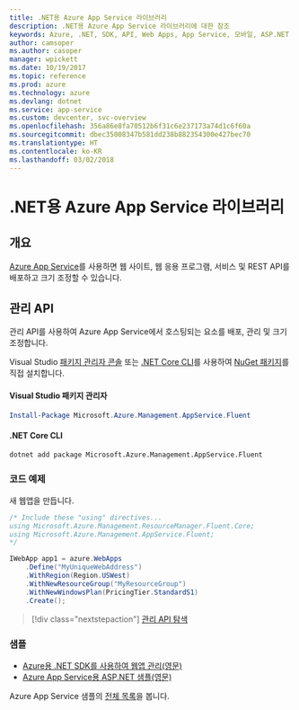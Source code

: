 ```yaml
---
title: .NET용 Azure App Service 라이브러리
description: .NET용 Azure App Service 라이브러리에 대한 참조
keywords: Azure, .NET, SDK, API, Web Apps, App Service, 모바일, ASP.NET
author: camsoper
ms.author: casoper
manager: wpickett
ms.date: 10/19/2017
ms.topic: reference
ms.prod: azure
ms.technology: azure
ms.devlang: dotnet
ms.service: app-service
ms.custom: devcenter, svc-overview
ms.openlocfilehash: 356a86e8fa70512b6f31c6e237173a74d1c6f60a
ms.sourcegitcommit: dbec35008347b581dd238b882354300e427bec70
ms.translationtype: HT
ms.contentlocale: ko-KR
ms.lasthandoff: 03/02/2018
---
```

# <a name="azure-app-service-libraries-for-net"></a>.NET용 Azure App Service 라이브러리

## <a name="overview"></a>개요

[Azure App Service](/azure/app-service/app-service-value-prop-what-is)를 사용하면 웹 사이트, 웹 응용 프로그램, 서비스 및 REST API를 배포하고 크기 조정할 수 있습니다.

## <a name="management-api"></a>관리 API

관리 API를 사용하여 Azure App Service에서 호스팅되는 요소를 배포, 관리 및 크기 조정합니다.

Visual Studio [패키지 관리자 콘솔][PackageManager] 또는 [.NET Core CLI][DotNetCLI]를 사용하여 [NuGet 패키지](https://www.nuget.org/packages/Microsoft.Azure.Management.AppService.Fluent)를 직접 설치합니다.


#### <a name="visual-studio-package-manager"></a>Visual Studio 패키지 관리자

```powershell
Install-Package Microsoft.Azure.Management.AppService.Fluent
```

#### <a name="net-core-cli"></a>.NET Core CLI

```bash
dotnet add package Microsoft.Azure.Management.AppService.Fluent
```

### <a name="code-example"></a>코드 예제

새 웹앱을 만듭니다.

```csharp
/* Include these "using" directives...
using Microsoft.Azure.Management.ResourceManager.Fluent.Core;
using Microsoft.Azure.Management.AppService.Fluent;
*/

IWebApp app1 = azure.WebApps
    .Define("MyUniqueWebAddress")
    .WithRegion(Region.USWest)
    .WithNewResourceGroup("MyResourceGroup")
    .WithNewWindowsPlan(PricingTier.StandardS1)
    .Create();
```

> [!div class="nextstepaction"]
> [관리 API 탐색](/dotnet/api/overview/azure/appservice/management)

### <a name="samples"></a>샘플

* [Azure용 .NET SDK를 사용하여 웹앱 관리(영문)](https://azure.microsoft.com/resources/samples/app-service-web-dotnet-manage/)
* [Azure App Service용 ASP.NET 샘플(영문)](https://azure.microsoft.com/resources/samples/app-service-web-dotnet-get-started/)

Azure App Service 샘플의 [전체 목록](https://azure.microsoft.com/resources/samples/?platform=dotnet&term=app%20service)을 봅니다.

[PackageManager]: https://docs.microsoft.com/nuget/tools/package-manager-console
[DotNetCLI]: https://docs.microsoft.com/dotnet/core/tools/dotnet-add-package